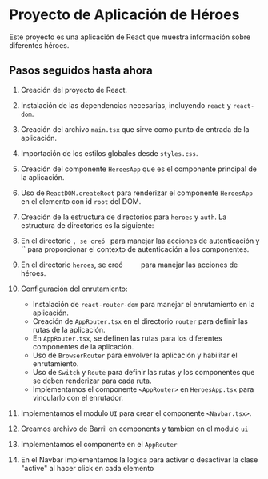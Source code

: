 # Proyecto de Aplicación de Héroes

Este proyecto es una aplicación de React que muestra información sobre diferentes héroes.

## Pasos seguidos hasta ahora

1. Creación del proyecto de React.

2. Instalación de las dependencias necesarias, incluyendo `react` y `react-dom`.

3. Creación del archivo `main.tsx` que sirve como punto de entrada de la aplicación.

4. Importación de los estilos globales desde `styles.css`.

5. Creación del componente `HeroesApp` que es el componente principal de la aplicación.

6. Uso de `ReactDOM.createRoot` para renderizar el componente `HeroesApp` en el elemento con id `root` del DOM.

7. Creación de la estructura de directorios para `heroes` y `auth`. La estructura de directorios es la siguiente:

8. En el directorio ``, se creó `` para manejar las acciones de autenticación y `` para proporcionar el contexto de autenticación a los componentes.

9. En el directorio `heroes`, se creó    ``    `` para manejar las acciones de héroes.

10. Configuración del enrutamiento:
    - Instalación de `react-router-dom` para manejar el enrutamiento en la aplicación.
    - Creación de `AppRouter.tsx` en el directorio `router` para definir las rutas de la aplicación.
    - En `AppRouter.tsx`, se definen las rutas para los diferentes componentes de la aplicación.
    - Uso de `BrowserRouter` para envolver la aplicación y habilitar el enrutamiento.
    - Uso de `Switch` y `Route` para definir las rutas y los componentes que se deben renderizar para cada ruta.
    - Implementamos el componente  `<AppRouter>` en `HeroesApp.tsx` para vincularlo con el enrutador.

11. Implementamos el modulo  `UI` para crear el componente  `<Navbar.tsx>`.
12. Creamos archivo de Barril en components y tambien en el modulo `ui`
13. Implementamos el componente en el  `AppRouter` 
14. En el Navbar implementamos la logica para activar o desactivar la clase "active" al hacer click en cada elemento
